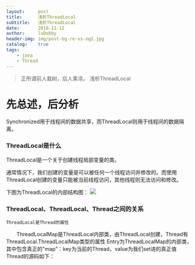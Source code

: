 ```yaml
---
layout:     post
title:      浅析ThreadLocal
subtitle:   浅析ThreadLocal
date:       2018-11-12
author:     lvDobby
header-img: img/post-bg-re-vs-ng2.jpg
catalog:    true
tags:
    - java
    - Thread
---
```


> 正所谓前人栽树，后人乘凉。
> 浅析ThreadLocal

# 先总述，后分析
Synchronized用于线程间的数据共享，而ThreadLocal则用于线程间的数据隔离。

### ThreadLocal是什么
ThreadLocal是一个关于创建线程局部变量的类。

通常情况下，我们创建的变量是可以被任何一个线程访问并修改的。而使用ThreadLocal创建的变量只能被当前线程访问，其他线程则无法访问和修改。

下图为ThreadLocal的内部结构图：
![](https://timgsa.baidu.com/timg?image&quality=80&size=b9999_10000&sec=1542019650767&di=7f0c68b5a04cdc1ebd5476bd5fec5ee7&imgtype=0&src=http%3A%2F%2Fimage.bubuko.com%2Finfo%2F201810%2F20181030182602401788.png)

### ThreadLocal、ThreadLocal、Thread之间的关系
    ThreadLocal是Thread的属性
　　ThreadLocalMap是ThreadLocal内部类，由ThreadLocal创建，Thread有ThreadLocal.ThreadLocalMap类型的属性
    Entry为ThreadLocalMap的内部类，其中包含真正的"map"：key为当前的Thread，value为我们set进的真正值
Thread的源码如下：
